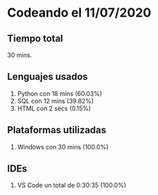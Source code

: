 # Codeando el 11/07/2020

## Tiempo total
30 mins.

## Lenguajes usados
1. Python con 18 mins (60.03%)
1. SQL con 12 mins (39.82%)
1. HTML con 2 secs (0.15%)

## Plataformas utilizadas
1. Windows con 30 mins (100.0%)

## IDEs
1. VS Code un total de 0:30:35 (100.0%)
